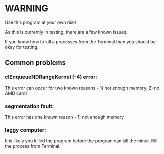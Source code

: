 # WARNING

Use this program at your own risk!

As this is currently in testing, there are a few known issues.

If you know how to kill a processes from the Terminal then you should be okay for testing.

## Common problems

### clEnqueueNDRangeKernel (-4) error:

This error can occur for two known reasons - 1) not enough memory, 2) no AMD card!

### segmentation fault:

This error has one known reason - 1) not enough memory

### laggy computer:

It is likely you killed the program before the program can kill the miner. Kill the process from Terminal.
